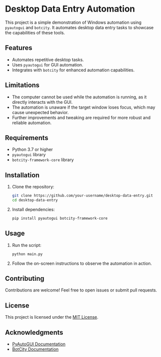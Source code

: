 # Desktop Data Entry Automation

This project is a simple demonstration of Windows automation using `pyautogui` and `botcity`. It automates desktop data entry tasks to showcase the capabilities of these tools.

## Features

- Automates repetitive desktop tasks.
- Uses `pyautogui` for GUI automation.
- Integrates with `botcity` for enhanced automation capabilities.

## Limitations

- The computer cannot be used while the automation is running, as it directly interacts with the GUI.
- The automation is unaware if the target window loses focus, which may cause unexpected behavior.
- Further improvements and tweaking are required for more robust and reliable automation.

## Requirements

- Python 3.7 or higher
- `pyautogui` library
- `botcity-framework-core` library

## Installation

1. Clone the repository:
    ```bash
    git clone https://github.com/your-username/desktop-data-entry.git
    cd desktop-data-entry
    ```

2. Install dependencies:
    ```bash
    pip install pyautogui botcity-framework-core
    ```

## Usage

1. Run the script:
    ```bash
    python main.py
    ```

2. Follow the on-screen instructions to observe the automation in action.

## Contributing

Contributions are welcome! Feel free to open issues or submit pull requests.

## License

This project is licensed under the [MIT License](LICENSE).

## Acknowledgments

- [PyAutoGUI Documentation](https://pyautogui.readthedocs.io/)
- [BotCity Documentation](https://botcity.dev/)
